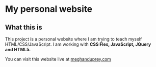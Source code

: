 # My personal website
## What this is
This project is a personal website where I am trying to teach myself HTML/CSS/JavaScript. I am working with **CSS Flex, JavaScript, JQuery and HTML5.**

You can visit this website live at [meghanduprey.com](https://www.meghanduprey.com/)

